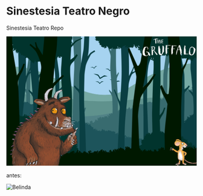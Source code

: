 # Sinestesia Teatro Negro
Sinestesia Teatro Repo

![Gruffalo](Gruffalo.png "Gruffalo")



antes:

![Belinda](belinda.jpgg "Belinda")
